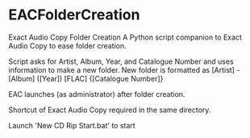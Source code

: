 # EACFolderCreation
Exact Audio Copy Folder Creation
A Python script companion to Exact Audio Copy to ease folder creation.

Script asks for Artist, Album, Year, and Catalogue Number and uses information to make a new folder.
New folder is formatted as 
[Artist] - [Album] ([Year]) [FLAC] {[Catalogue Number]}

EAC launches (as administrator) after folder creation.

Shortcut of Exact Audio Copy required in the same directory.

Launch 'New CD Rip Start.bat' to start
